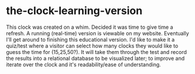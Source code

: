 # the-clock-learning-version
This clock was created on a whim. Decided it was time to give time a refresh. A running (real-time) version is viewable on my website.
Eventually I'll get around to finishing this educational version. I'd like to make it a quiz/test where a visitor can select how many clocks they would like to guess the time for (15,25,50?). It will take them through the test and record the results into a relational database to be visualized later; to improve and iterate over the clock and it's readability/ease of understanding.
